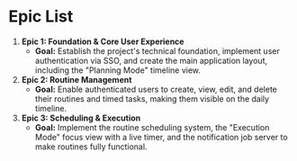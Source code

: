 # **Epic List**

1. **Epic 1: Foundation & Core User Experience**
   * **Goal:** Establish the project's technical foundation, implement user authentication via SSO, and create the main application layout, including the "Planning Mode" timeline view.
2. **Epic 2: Routine Management**
   * **Goal:** Enable authenticated users to create, view, edit, and delete their routines and timed tasks, making them visible on the daily timeline.
3. **Epic 3: Scheduling & Execution**
   * **Goal:** Implement the routine scheduling system, the "Execution Mode" focus view with a live timer, and the notification job server to make routines fully functional.
